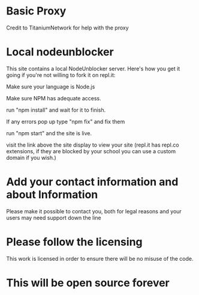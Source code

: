 # Basic Proxy
Credit to TitaniumNetwork for help with the proxy
# Local nodeunblocker

This site contains a local NodeUnblocker server.
Here's how you get it going if you're not willing to fork it on repl.it:

Make sure your language is Node.js

Make sure NPM has adequate access.

run "npm install" and wait for it to finish.

If any errors pop up type "npm fix" and fix them

run "npm start" and the site is live.

visit the link above the site display to view your site (repl.it has repl.co extensions, if they are blocked by your school you can use a custom domain if you wish.)


# Add your contact information and about Information
Please make it possible to contact you, both for legal reasons and your users may need support down the line

# Please follow the licensing
This work is licensed in order to ensure there will be no misuse of the code.

# This will be open source forever
